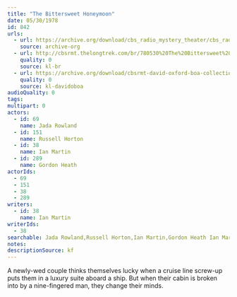 ```yaml
---
title: "The Bittersweet Honeymoon"
date: 05/30/1978
id: 842
urls: 
  - url: https://archive.org/download/cbs_radio_mystery_theater/cbs_radio_mystery_theater-0801-0850.zip/cbs_radio_mystery_theater-0801-0850%2Fcbsrmt_0842_bittersweet_honeymoon.mp3
    source: archive-org
  - url: http://cbsrmt.thelongtrek.com/br/780530%20The%20Bittersweet%20Honeymoon%20-%20WBBM.mp3
    quality: 0
    source: kl-br
  - url: https://archive.org/download/cbsrmt-david-oxford-boa-collection/CBSRMT-780530-0842-The-Bittersweet-Honeymoon-(128-48)_WBBM-JE-{BoA}.mp3
    quality: 0
    source: kl-davidoboa
audioQuality: 0
tags: 
multipart: 0
actors:  
  - id: 69
    name: Jada Rowland  
  - id: 151
    name: Russell Horton  
  - id: 38
    name: Ian Martin  
  - id: 289
    name: Gordon Heath
actorIds:  
  - 69  
  - 151  
  - 38  
  - 289
writers:  
  - id: 38
    name: Ian Martin
writerIds:  
  - 38
searchable: Jada Rowland,Russell Horton,Ian Martin,Gordon Heath Ian Martin
notes: 
descriptionSource: kf
---
```

A newly-wed couple thinks themselves lucky when a cruise line screw-up puts them in a luxury suite aboard a ship. But when their cabin is broken into by a nine-fingered man, they change their minds.